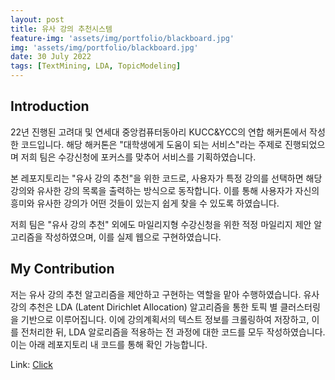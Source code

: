 ```yaml
---
layout: post
title: 유사 강의 추천시스템
feature-img: 'assets/img/portfolio/blackboard.jpg'
img: 'assets/img/portfolio/blackboard.jpg'
date: 30 July 2022
tags: [TextMining, LDA, TopicModeling]
---
```


## Introduction

22년 진행된 고려대 및 연세대 중앙컴퓨터동아리 KUCC&YCC의 연합 해커톤에서 작성한 코드입니다. 해당 해커톤은 "대학생에게 도움이 되는 서비스"라는 주제로 진행되었으며 저희 팀은 수강신청에 포커스를 맞추어 서비스를 기획하였습니다.

본 레포지토리는 "유사 강의 추천"을 위한 코드로, 사용자가 특정 강의를 선택하면 해당 강의와 유사한 강의 목록을 출력하는 방식으로 동작합니다. 이를 통해 사용자가 자신의 흥미와 유사한 강의가 어떤 것들이 있는지 쉽게 찾을 수 있도록 하였습니다.

저희 팀은 "유사 강의 추천" 외에도 마일리지형 수강신청을 위한 적정 마일리지 제안 알고리즘을 작성하였으며, 이를 실제 웹으로 구현하였습니다.

## My Contribution

저는 유사 강의 추천 알고리즘을 제안하고 구현하는 역할을 맡아 수행하였습니다. 유사 강의 추천은 LDA (Latent Dirichlet Allocation) 알고리즘을 통한 토픽 별 클러스터링을 기반으로 이루어집니다. 이에 강의계획서의 텍스트 정보를 크롤링하여 저장하고, 이를 전처리한 뒤, LDA 알로리즘을 적용하는 전 과정에 대한 코드를 모두 작성하였습니다. 이는 아래 레포지토리 내 코드를 통해 확인 가능합니다.

Link: [Click](https://github.com/hyewwn/KUCC_YCC_hack)
